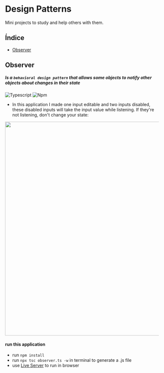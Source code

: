 # Design Patterns
Mini projects to study and help others with them.


## Índice
* [Observer](#observer)

## Observer
##### Is a `behavioral design pattern` that allows some objects to notify other objects about changes in their state
![Typescript](https://img.shields.io/badge/code-Typescript-blue) ![Npm](https://img.shields.io/badge/npm-6.14.12-blue)
- In this application I made one input editable and two inputs disabled, these disabled inputs will take the input value while listening. If they're not listening, don't change your state:
<div align="center"><img src="https://user-images.githubusercontent.com/60928500/152992672-f85f976d-b706-4b58-b94c-a83bedbc386a.gif" width="700"></div>

#### run this application
- run `npm install`
- run `npx tsc observer.ts -w` in terminal to generate a .js file
- use [Live Server](https://marketplace.visualstudio.com/items?itemName=ritwickdey.LiveServer) to run in browser 
